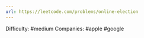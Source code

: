```yaml
---
url: https://leetcode.com/problems/online-election
---
```


Difficulty: #medium
Companies: #apple #google